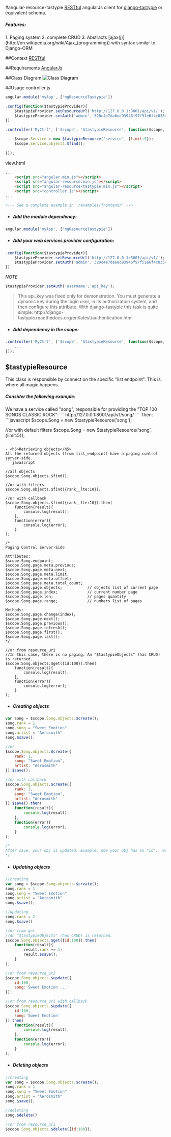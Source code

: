 #angular-resource-tastypie
[RESTful](http://www.ibm.com/developerworks/library/ws-restful/) angularJs client for [django-tastypie](https://django-tastypie.readthedocs.org/en/latest/) or equivalent schema.

<h5>Features:</h5>
1. Paging system
2. complete CRUD
3. Abstracts [ajax(j)](http://en.wikipedia.org/wiki/Ajax_(programming)) with syntax similar to Django-ORM

##Context
[RESTful](http://www.ibm.com/developerworks/library/ws-restful/)

##Requirements
[AngularJs](https://angularjs.org/)

##Class Diagram
![Class Diagram](/dev/ClassDiagram.png)

##Usage
controller.js
```javascript
angular.module('myApp', ['ngResourceTastypie'])

.config(function($tastypieProvider){
    $tastypieProvider.setResourceUrl('http://127.0.0.1:8001/api/v1/');
    $tastypieProvider.setAuth('admin','320c4e7da6ed93946f97f51e6f4c8354a098bb6e');
})

.controller('MyCtrl', ['$scope', '$tastypieResource', function($scope, $tastypieResource){

    $scope.Service = new $tastypieResource('service', {limit:5});
    $scope.Service.objects.$find();
    
}]);
```

view.html
```html
...
    <script src="angular.min.js"></script>
    <script src="angular-resource.min.js"></script>
    <script src="angular-resource-tastypie.min.js"></script>
    <script src="controller.js"></script>
...

<!-- See a complete example in '/examples/frontend/' -->

```

- <h5>Add the module dependency:</h5>
```javascript
angular.module('myApp', ['ngResourceTastypie'])
```

- <h5>Add your web services provider configuration:</h5>
```javascript
.config(function($tastypieProvider){
    $tastypieProvider.setResourceUrl('http://127.0.0.1:8001/api/v1/');
    $tastypieProvider.setAuth('admin','320c4e7da6ed93946f97f51e6f4c8354a098bb6e');
})
```

*NOTE*
```javascript
$tastypieProvider.setAuth('username','api_key');
```
<blockquote>
<p>
This api_key was fixed only for demonstration. 
You must generate a dynamic key during the login user, 
in its authorization system, and then configure this attribute. 
With django-tastypie this task is quite simple: 
http://django-tastypie.readthedocs.org/en/latest/authentication.html
</p>
</blockquote>

- <h5>Add dependency in the scope:</h5>
```javascript
.controller('MyCtrl', ['$scope', '$tastypieResource', function($scope, $tastypieResource){
    ...
}]);
```

## $tastypieResource
This class is responsible by connect on the specific "list endpoint".
This is where all magic happens.

<h5>Consider the following example:</h5>
We have a service called "song", responsible for providing the "TOP 100 SONGS CLASSIC ROCK":
```
http://127.0.0.1:8001/api/v1/song/
```
Then:
```javascript
$scope.Song = new $tastypieResource('song');

//or with default filters
$scope.Song = new $tastypieResource('song',{limit:5});

```

- <h5>Retrieving objects</h5>
All the returned objects (from list_endpoint) have a paging control server-side.
```javascript

//all objects
$scope.Song.objects.$find();

//or with filters
$scope.Song.objects.$find({rank__lte:10});

//or with callback
$scope.Song.objects.$find({rank__lte:10}).then(
    function(result){
        console.log(result);
    },
    function(error){
        console.log(error);
    }
);

/*
Paging Control Server-Side

Attributes:
$scope.Song.endpoint;
$scope.Song.page.meta.previous;
$scope.Song.page.meta.next;
$scope.Song.page.meta.limit;        
$scope.Song.page.meta.offset;
$scope.Song.page.meta.total_count;  
$scope.Song.page.objects;           // objects list of current page
$scope.Song.page.index;             // current number page
$scope.Song.page.len;               // pages quantity
$scope.Song.page.range;             // numbers list of pages
        
Methods:
$scope.Song.page.change(index);
$scope.Song.page.next();
$scope.Song.page.previous();
$scope.Song.page.refresh();
$scope.Song.page.first();
$scope.Song.page.last();
*/

//or from resource_uri
//In this case, there is no paging. An "$tastypieObjects" (has CRUD) is returned.
$scope.Song.objects.$get({id:100}).then(
    function(result){
        console.log(result);
    },
    function(error){
        console.log(error);
    }
);
```

- <h5>Creating objects</h5>
```javascript
var song = $scope.Song.objects.$create();
song.rank = 1
song.song = "Sweet Emotion"
song.artist = "Aerosmith"
song.$save();

//or
$scope.Song.objects.$create({
    rank: 1,
    song: "Sweet Emotion",
    artist: "Aerosmith"
}).$save();

//or with callback
$scope.Song.objects.$create({
    rank: 1,
    song: "Sweet Emotion",
    artist: "Aerosmith"
}).$save().then(
    function(result){
        console.log(result);
    },
    function(error){
        console.log(error);
    }
);

/*
After save, your obj is updated. Example, now your obj has an "id".. wow!!
*/
```

- <h5>Updating objects</h5>
```javascript
//creating
var song = $scope.Song.objects.$create();
song.rank = 1
song.song = "Sweet Emotion"
song.artist = "Aerosmith"
song.$save();

//updating
song.rank = 2
song.$save()

//or from get
//An "$tastypieObjects" (has CRUD) is returned.
$scope.Song.objects.$get({id:100}).then(
    function(result){
        result.rank += 1;
        result.$save();
    }
);

//or from resource_uri
$scope.Song.objects.$update({
    id:100,
    song:'Sweet Emotion ...'
});

//or from resource_uri with callback
$scope.Song.objects.$update({
    id:100,
    song:'Sweet Emotion'
}).then(
    function(result){
        console.log(result);
    },
    function(error){
        console.log(error);
    }
);
```

- <h5>Deleting objects</h5>
```javascript
//creating
var song = $scope.Song.objects.$create();
song.rank = 1
song.song = "Sweet Emotion"
song.artist = "Aerosmith"
song.$save();

//deleting
song.$delete()

//or from resource_uri
$scope.Song.objects.$delete({id:100});

```